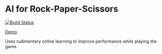 AI for Rock-Paper-Scissors
==========================

[![Build Status](https://travis-ci.org/lambdabaa/roshambo.png?branch=master)](https://travis-ci.org/lambdabaa/roshambo)

[Demo](https://lambdabaa.github.io/roshambo)

Uses rudimentary online learning to improve performance while playing the game.
